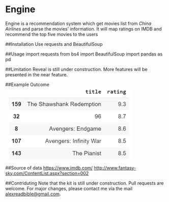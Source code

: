 # Engine
Engine is a recommendation system which get movies list from *China Airlines* and parse the movies' information. It will map ratings on IMDB and recommend the top five movies to the users

##Installation
Use requests and BeautifulSoup

##Usage
import requests
from bs4 import BeautifulSoup
import pandas as pd

##Limitation
Reveal is still under construction. More features will be presented in the near feature.

##Example Outcome
<img src="images/Top%20five%20movies%20list.PNG" width="400">

##Source of data
https://www.imdb.com/
http://www.fantasy-sky.com/ContentList.aspx?section=002

##Contriduting
Note that the kit is still under construction. Pull requests are welcome. For major changes, please contact me via the mail alexreadbible@gmail.com.
